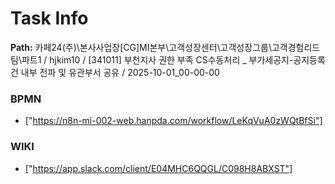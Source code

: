 # Task Info

**Path:** 카페24(주)\본사사업장\[CG]MI본부\고객성장센터\고객성장그룹\고객경험리드팀\파트1 / hjkim10 / [341011] 부천지사 권한 부족 CS수동처리 _ 부가세공지-공지등록건 내부 전파 및 유관부서 공유 / 2025-10-01_00-00-00

### BPMN
- ["https://n8n-mi-002-web.hanpda.com/workflow/LeKqVuA0zWQtBfSi"]

### WIKI
- ["https://app.slack.com/client/E04MHC6QQGL/C098H8ABXST"]

